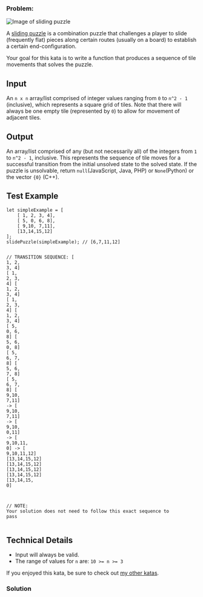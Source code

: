 ### Problem:
<p><img src="https://i.imgur.com/AUVWFOn.png" alt="Image of sliding puzzle"></p>
<p>A <a href="https://en.wikipedia.org/wiki/Sliding_puzzle" target="_blank">sliding puzzle</a> is a combination puzzle that challenges a player to slide (frequently flat) pieces along certain routes (usually on a board) to establish a certain end-configuration.</p>
<p>Your goal for this kata is to write a function that produces a sequence of tile movements that solves the puzzle.</p>
<h2 id="input">Input</h2>
<p>An <code>n x n</code> array/list comprised of integer values ranging from <code>0</code> to <code>n^2 - 1</code> (inclusive), which represents a square grid of tiles. Note that there will always be one empty tile (represented by <code>0</code>) to allow for movement of adjacent tiles.</p>
<h2 id="output">Output</h2>
<p>An array/list comprised of any (but not necessarily all) of the integers from <code>1</code> to <code>n^2 - 1</code>,  inclusive. This represents the sequence of tile moves for a successful transition from the initial unsolved state to the solved state. If the puzzle is unsolvable, return <code>null</code>(JavaScript, Java, PHP) or <code>None</code>(Python) or the vector <code>{0}</code> (C++).</p>
<h2 id="test-example">Test Example</h2>
<pre><code class="language-javascript"><span class="hljs-keyword">let</span> simpleExample = [
    [ <span class="hljs-number">1</span>, <span class="hljs-number">2</span>, <span class="hljs-number">3</span>, <span class="hljs-number">4</span>],
    [ <span class="hljs-number">5</span>, <span class="hljs-number">0</span>, <span class="hljs-number">6</span>, <span class="hljs-number">8</span>],
    [ <span class="hljs-number">9</span>,<span class="hljs-number">10</span>, <span class="hljs-number">7</span>,<span class="hljs-number">11</span>],
    [<span class="hljs-number">13</span>,<span class="hljs-number">14</span>,<span class="hljs-number">15</span>,<span class="hljs-number">12</span>]
];
slidePuzzle(simpleExample); <span class="hljs-comment">// [6,7,11,12]</span>

<span class="hljs-comment">// TRANSITION SEQUENCE:</span>
[ <span class="hljs-number">1</span>, <span class="hljs-number">2</span>, <span class="hljs-number">3</span>, <span class="hljs-number">4</span>]    [ <span class="hljs-number">1</span>, <span class="hljs-number">2</span>, <span class="hljs-number">3</span>, <span class="hljs-number">4</span>]    [ <span class="hljs-number">1</span>, <span class="hljs-number">2</span>, <span class="hljs-number">3</span>, <span class="hljs-number">4</span>]    [ <span class="hljs-number">1</span>, <span class="hljs-number">2</span>, <span class="hljs-number">3</span>, <span class="hljs-number">4</span>]    [ <span class="hljs-number">1</span>, <span class="hljs-number">2</span>, <span class="hljs-number">3</span>, <span class="hljs-number">4</span>]
[ <span class="hljs-number">5</span>, <span class="hljs-number">0</span>, <span class="hljs-number">6</span>, <span class="hljs-number">8</span>]    [ <span class="hljs-number">5</span>, <span class="hljs-number">6</span>, <span class="hljs-number">0</span>, <span class="hljs-number">8</span>]    [ <span class="hljs-number">5</span>, <span class="hljs-number">6</span>, <span class="hljs-number">7</span>, <span class="hljs-number">8</span>]    [ <span class="hljs-number">5</span>, <span class="hljs-number">6</span>, <span class="hljs-number">7</span>, <span class="hljs-number">8</span>]    [ <span class="hljs-number">5</span>, <span class="hljs-number">6</span>, <span class="hljs-number">7</span>, <span class="hljs-number">8</span>]
[ <span class="hljs-number">9</span>,<span class="hljs-number">10</span>, <span class="hljs-number">7</span>,<span class="hljs-number">11</span>] -&gt; [ <span class="hljs-number">9</span>,<span class="hljs-number">10</span>, <span class="hljs-number">7</span>,<span class="hljs-number">11</span>] -&gt; [ <span class="hljs-number">9</span>,<span class="hljs-number">10</span>, <span class="hljs-number">0</span>,<span class="hljs-number">11</span>] -&gt; [ <span class="hljs-number">9</span>,<span class="hljs-number">10</span>,<span class="hljs-number">11</span>, <span class="hljs-number">0</span>] -&gt; [ <span class="hljs-number">9</span>,<span class="hljs-number">10</span>,<span class="hljs-number">11</span>,<span class="hljs-number">12</span>]
[<span class="hljs-number">13</span>,<span class="hljs-number">14</span>,<span class="hljs-number">15</span>,<span class="hljs-number">12</span>]    [<span class="hljs-number">13</span>,<span class="hljs-number">14</span>,<span class="hljs-number">15</span>,<span class="hljs-number">12</span>]    [<span class="hljs-number">13</span>,<span class="hljs-number">14</span>,<span class="hljs-number">15</span>,<span class="hljs-number">12</span>]    [<span class="hljs-number">13</span>,<span class="hljs-number">14</span>,<span class="hljs-number">15</span>,<span class="hljs-number">12</span>]    [<span class="hljs-number">13</span>,<span class="hljs-number">14</span>,<span class="hljs-number">15</span>, <span class="hljs-number">0</span>]

<span class="hljs-comment">// <span class="hljs-doctag">NOTE:</span> Your solution does not need to follow this exact sequence to pass</span></code></pre>
<pre style="display: none;"><code class="language-python">simple_example = [
    [ 1, 2, 3, 4],
    [ 5, 0, 6, 8],
    [ 9,10, 7,11],
    [13,14,15,12]
]
slide_puzzle(simple_example) #[6,7,11,12]

# TRANSITION SEQUENCE:
[ 1, 2, 3, 4]    [ 1, 2, 3, 4]    [ 1, 2, 3, 4]    [ 1, 2, 3, 4]    [ 1, 2, 3, 4]
[ 5, 0, 6, 8]    [ 5, 6, 0, 8]    [ 5, 6, 7, 8]    [ 5, 6, 7, 8]    [ 5, 6, 7, 8]
[ 9,10, 7,11] -&gt; [ 9,10, 7,11] -&gt; [ 9,10, 0,11] -&gt; [ 9,10,11, 0] -&gt; [ 9,10,11,12]
[13,14,15,12]    [13,14,15,12]    [13,14,15,12]    [13,14,15,12]    [13,14,15, 0]

# NOTE: Your solution does not need to follow this exact sequence to pass</code></pre>
<pre style="display: none;"><code class="language-php">$simpleExample = [
    [ <span class="hljs-number">1</span>, <span class="hljs-number">2</span>, <span class="hljs-number">3</span>, <span class="hljs-number">4</span>],
    [ <span class="hljs-number">5</span>, <span class="hljs-number">0</span>, <span class="hljs-number">6</span>, <span class="hljs-number">8</span>],
    [ <span class="hljs-number">9</span>,<span class="hljs-number">10</span>, <span class="hljs-number">7</span>,<span class="hljs-number">11</span>],
    [<span class="hljs-number">13</span>,<span class="hljs-number">14</span>,<span class="hljs-number">15</span>,<span class="hljs-number">12</span>]
];
slidePuzzle($simpleExample); <span class="hljs-comment">// [6,7,11,12]</span>

<span class="hljs-comment">// TRANSITION SEQUENCE:</span>
[ <span class="hljs-number">1</span>, <span class="hljs-number">2</span>, <span class="hljs-number">3</span>, <span class="hljs-number">4</span>]    [ <span class="hljs-number">1</span>, <span class="hljs-number">2</span>, <span class="hljs-number">3</span>, <span class="hljs-number">4</span>]    [ <span class="hljs-number">1</span>, <span class="hljs-number">2</span>, <span class="hljs-number">3</span>, <span class="hljs-number">4</span>]    [ <span class="hljs-number">1</span>, <span class="hljs-number">2</span>, <span class="hljs-number">3</span>, <span class="hljs-number">4</span>]    [ <span class="hljs-number">1</span>, <span class="hljs-number">2</span>, <span class="hljs-number">3</span>, <span class="hljs-number">4</span>]
[ <span class="hljs-number">5</span>, <span class="hljs-number">0</span>, <span class="hljs-number">6</span>, <span class="hljs-number">8</span>]    [ <span class="hljs-number">5</span>, <span class="hljs-number">6</span>, <span class="hljs-number">0</span>, <span class="hljs-number">8</span>]    [ <span class="hljs-number">5</span>, <span class="hljs-number">6</span>, <span class="hljs-number">7</span>, <span class="hljs-number">8</span>]    [ <span class="hljs-number">5</span>, <span class="hljs-number">6</span>, <span class="hljs-number">7</span>, <span class="hljs-number">8</span>]    [ <span class="hljs-number">5</span>, <span class="hljs-number">6</span>, <span class="hljs-number">7</span>, <span class="hljs-number">8</span>]
[ <span class="hljs-number">9</span>,<span class="hljs-number">10</span>, <span class="hljs-number">7</span>,<span class="hljs-number">11</span>] -&gt; [ <span class="hljs-number">9</span>,<span class="hljs-number">10</span>, <span class="hljs-number">7</span>,<span class="hljs-number">11</span>] -&gt; [ <span class="hljs-number">9</span>,<span class="hljs-number">10</span>, <span class="hljs-number">0</span>,<span class="hljs-number">11</span>] -&gt; [ <span class="hljs-number">9</span>,<span class="hljs-number">10</span>,<span class="hljs-number">11</span>, <span class="hljs-number">0</span>] -&gt; [ <span class="hljs-number">9</span>,<span class="hljs-number">10</span>,<span class="hljs-number">11</span>,<span class="hljs-number">12</span>]
[<span class="hljs-number">13</span>,<span class="hljs-number">14</span>,<span class="hljs-number">15</span>,<span class="hljs-number">12</span>]    [<span class="hljs-number">13</span>,<span class="hljs-number">14</span>,<span class="hljs-number">15</span>,<span class="hljs-number">12</span>]    [<span class="hljs-number">13</span>,<span class="hljs-number">14</span>,<span class="hljs-number">15</span>,<span class="hljs-number">12</span>]    [<span class="hljs-number">13</span>,<span class="hljs-number">14</span>,<span class="hljs-number">15</span>,<span class="hljs-number">12</span>]    [<span class="hljs-number">13</span>,<span class="hljs-number">14</span>,<span class="hljs-number">15</span>, <span class="hljs-number">0</span>]

<span class="hljs-comment">// <span class="hljs-doctag">NOTE:</span> Your solution does not need to follow this exact sequence to pass</span></code></pre>
<h2 id="technical-details">Technical Details</h2>
<ul>
<li>Input will always be valid.</li>
<li>The range of values for <code>n</code> are: <code>10 &gt;= n &gt;= 3</code></li>
</ul>
<p>If you enjoyed this kata, be sure to check out <a href="https://www.codewars.com/users/docgunthrop/authored" target="_blank">my other katas</a>.</p>

### Solution